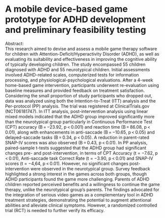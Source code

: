 # A mobile device-based game prototype for ADHD development and preliminary feasibility testing
Abstract:<br>
This research aimed to devise and assess a mobile game therapy software for children with Attention-Deficit/Hyperactivity Disorder (ADHD), as well as evaluating its suitability and effectiveness in improving the cognitive ability of typically developing children. The study encompassed 55 children diagnosed with ADHD and 55 neurotypical children. Initial assessments involved ADHD-related scales, computerized tests for information processing, and physiological-psychological evaluations. After a 4-week home-based game intervention, participants underwent re-evaluation using baseline measures and provided feedback on treatment satisfaction. Considering the small proportion of study participants who dropped out, data was analyzed using both the Intention-to-Treat (ITT) analysis and the Per-protocol (PP) analysis. The trial was registered at ClinicalTrials.gov (NCT06181747). In ITT analysis, post-intervention analysis using linear mixed models indicated that the ADHD group improved significantly more than the neurotypical group particularly in Continuous Performance Test (CPT) accuracy (B = −23.92, p < 0.001) and reaction time (B = 86.08, p < 0.01), along with enhancements in anti-saccade (B = −10.65, p < 0.05) and delayed-saccade tasks (B = 0.34, p < 0.05). A reduction in parent-rated SNAP-IV scores was also observed (B = 0.43, p < 0.01). In PP analysis, paired-sample t-tests suggested that the ADHD group had significant changes pre- and post-intervention, in terms of CPT Accuracy (t = −7.62, p < 0.01), Anti-saccade task Correct Rate (t = −3.90, p < 0.01) and SNAP-IV scores (t = −4,64, p < 0.01). However, no significant changes post-intervention were observed in the neurotypical group. Survey feedback highlighted a strong interest in the games across both groups, though ADHD participants found the game more challenging. Parents of ADHD children reported perceived benefits and a willingness to continue the game therapy, unlike the neurotypical group’s parents. The findings advocated for the integration of serious video games as a complementary tool in ADHD treatment strategies, demonstrating the potential to augment attentional abilities and alleviate clinical symptoms. However, a randomized controlled trial (RCT) is needed to further verify its efficacy.
